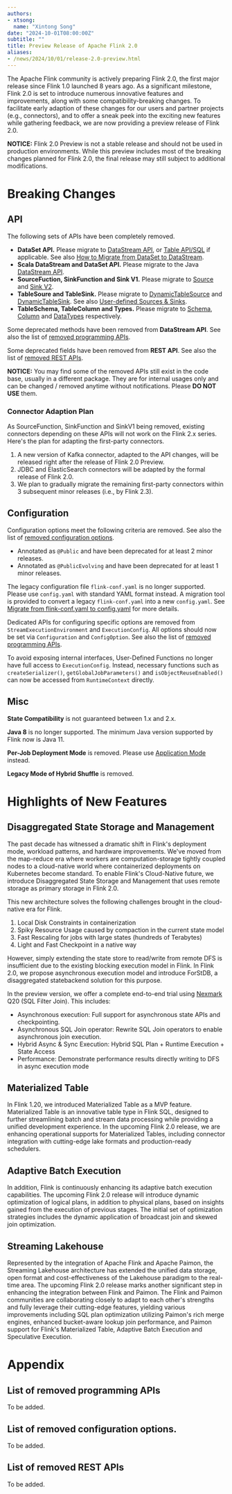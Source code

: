 ```yaml
---
authors:
- xtsong:
  name: "Xintong Song"
date: "2024-10-01T08:00:00Z"
subtitle: ""
title: Preview Release of Apache Flink 2.0
aliases:
- /news/2024/10/01/release-2.0-preview.html
---
```


The Apache Flink community is actively preparing Flink 2.0, the first major release since Flink 1.0 launched 8 years ago. As a significant milestone, Flink 2.0 is set to introduce numerous innovative features and improvements, along with some compatibility-breaking changes. To facilitate early adaption of these changes for our users and partner projects (e.g., connectors), and to offer a sneak peek into the exciting new features while gathering feedback, we are now providing a preview release of Flink 2.0.

**NOTICE:** Flink 2.0 Preview is not a stable release and should not be used in production environments. While this preview includes most of the breaking changes planned for Flink 2.0, the final release may still subject to additional modifications.

# Breaking Changes

## API

The following sets of APIs have been completely removed.
- **DataSet API.** Please migrate to [DataStream API](https://nightlies.apache.org/flink/flink-docs-master/docs/dev/datastream/overview/), or [Table API/SQL](https://nightlies.apache.org/flink/flink-docs-master/docs/dev/table/overview/) if applicable. See also [How to Migrate from DataSet to DataStream](https://nightlies.apache.org/flink/flink-docs-master/docs/dev/datastream/dataset_migration).
- **Scala DataStream and DataSet API.** Please migrate to the Java [DataStream API](https://nightlies.apache.org/flink/flink-docs-master/docs/dev/datastream/overview/).
- **SourceFuction, SinkFunction and Sink V1.** Please migrate to [Source](https://github.com/apache/flink/blob/master/flink-core/src/main/java/org/apache/flink/api/connector/source/Source.java) and [Sink V2](https://github.com/apache/flink/blob/master/flink-core/src/main/java/org/apache/flink/api/connector/sink2/Sink.java).
- **TableSoure and TableSink.** Please migrate to [DynamicTableSource](https://github.com/apache/flink/blob/master/flink-table/flink-table-common/src/main/java/org/apache/flink/table/connector/source/DynamicTableSource.java) and [DynamicTableSink](https://github.com/apache/flink/blob/master/flink-table/flink-table-common/src/main/java/org/apache/flink/table/connector/sink/DynamicTableSink.java). See also [User-defined Sources & Sinks](https://nightlies.apache.org/flink/flink-docs-master/docs/dev/table/sourcessinks/).
- **TableSchema, TableColumn and Types.** Please migrate to [Schema](https://github.com/apache/flink/blob/master/flink-table/flink-table-common/src/main/java/org/apache/flink/table/api/Schema.java), [Column](https://github.com/apache/flink/blob/master/flink-table/flink-table-common/src/main/java/org/apache/flink/table/catalog/Column.java) and [DataTypes](https://github.com/apache/flink/blob/master/flink-table/flink-table-common/src/main/java/org/apache/flink/table/api/DataTypes.java) respectively.

Some deprecated methods have been removed from **DataStream API**. See also the list of [removed programming APIs](#list-of-removed-programming-apis).

Some deprecated fields have been removed from **REST API**. See also the list of [removed REST APIs](#list-of-removed-rest-apis).

**NOTICE:** You may find some of the removed APIs still exist in the code base, usually in a different package. They are for internal usages only and can be changed / removed anytime without notifications. Please **DO NOT USE** them.

### Connector Adaption Plan

As SourceFunction, SinkFunction and SinkV1 being removed, existing connectors depending on these APIs will not work on the Flink 2.x series. Here's the plan for adapting the first-party connectors. 
1. A new version of Kafka connector, adapted to the API changes, will be released right after the release of Flink 2.0 Preview.
2. JDBC and ElasticSearch connectors will be adapted by the formal release of Flink 2.0.
3. We plan to gradually migrate the remaining first-party connectors within 3 subsequent minor releases (i.e., by Flink 2.3).

## Configuration

Configuration options meet the following criteria are removed. See also the list of [removed configuration options](#list-of-removed-configuration-options).
- Annotated as `@Public` and have been deprecated for at least 2 minor releases.
- Annotated as `@PublicEvolving` and have been deprecated for at least 1 minor releases.

The legacy configuration file `flink-conf.yaml` is no longer supported. Please use `config.yaml` with standard YAML format instead. A migration tool is provided to convert a legacy `flink-conf.yaml` into a new `config.yaml`. See [Migrate from flink-conf.yaml to config.yaml](https://nightlies.apache.org/flink/flink-docs-master/docs/deployment/config/#migrate-from-flink-confyaml-to-configyaml) for more details.

Dedicated APIs for configuring specific options are removed from `StreamExecutionEnvironment` and `ExecutionConfig`. All options should now be set via `Configuration` and `ConfigOption`. See also the list of [removed programming APIs](#list-of-removed-programming-apis).

To avoid exposing internal interfaces, User-Defined Functions no longer have full access to `ExecutionConfig`. Instead, necessary functions such as `createSerializer()`, `getGlobalJobParameters()` and `isObjectReuseEnabled()` can now be accessed from `RuntimeContext` directly.

## Misc

**State Compatibility** is not guaranteed between 1.x and 2.x. 

**Java 8** is no longer supported. The minimum Java version supported by Flink now is Java 11.

**Per-Job Deployment Mode** is removed. Please use [Application Mode](https://nightlies.apache.org/flink/flink-docs-master/docs/deployment/overview/#application-mode) instead.

**Legacy Mode of Hybrid Shuffle** is removed.

# Highlights of New Features

## Disaggregated State Storage and Management

The past decade has witnessed a dramatic shift in Flink's deployment mode, workload patterns, and hardware improvements. We've moved from the map-reduce era where workers are computation-storage tightly coupled nodes to a cloud-native world where containerized deployments on Kubernetes become standard. To enable Flink's Cloud-Native future, we introduce Disaggregated State Storage and Management that uses remote storage as primary storage in Flink 2.0.

This new architecture solves the following challenges brought in the cloud-native era for Flink. 
1. Local Disk Constraints in containerization 
2. Spiky Resource Usage caused by compaction in the current state model 
3. Fast Rescaling for jobs with large states (hundreds of Terabytes) 
4. Light and Fast Checkpoint in a native way 

However, simply extending the state store to read/write from remote DFS is insufficient due to the existing blocking execution model in Flink. In Flink 2.0, we propose asynchronous execution model and introduce ForStDB, a disaggregated statebackend solution for this purpose.

In the preview version, we offer a complete end-to-end trial using [Nexmark](https://github.com/nexmark/nexmark) Q20 (SQL Filter Join). This includes: 
- Asynchronous execution: Full support for asynchronous state APIs and checkpointing. 
- Asynchronous SQL Join operator: Rewrite SQL Join operators to enable asynchronous join execution.
- Hybrid Async & Sync Execution: Hybrid SQL Plan + Runtime Execution + State Access
- Performance: Demonstrate performance results directly writing to DFS in async execution mode

## Materialized Table

In Flink 1.20, we introduced Materialized Table as a MVP feature. Materialized Table is an innovative table type in Flink SQL, designed to further streamlining batch and stream data processing while providing a unified development experience. In the upcoming Flink 2.0 release, we are enhancing operational supports for Materialized Tables, including connector integration with cutting-edge lake formats and production-ready schedulers.

## Adaptive Batch Execution

In addition, Flink is continuously enhancing its adaptive batch execution capabilities. The upcoming Flink 2.0 release will introduce dynamic optimization of logical plans, in addition to physical plans, based on insights gained from the execution of previous stages. The initial set of optimization strategies includes the dynamic application of broadcast join and skewed join optimization.

## Streaming Lakehouse

Represented by the integration of Apache Flink and Apache Paimon, the Streaming Lakehouse architecture has extended the unified data storage, open format and cost-effectiveness of the Lakehouse paradigm to the real-time area. The upcoming Flink 2.0 release marks another significant step in enhancing the integration between Flink and Paimon. The Flink and Paimon communities are collaborating closely to adapt to each other's strengths and fully leverage their cutting-edge features, yielding various improvements including SQL plan optimization utilizing Paimon's rich merge engines, enhanced bucket-aware lookup join performance, and Paimon support for Flink's Materialized Table, Adaptive Batch Execution and Speculative Execution.

# Appendix

## List of removed programming APIs

To be added.

## List of removed configuration options.

To be added.

## List of removed REST APIs

To be added.